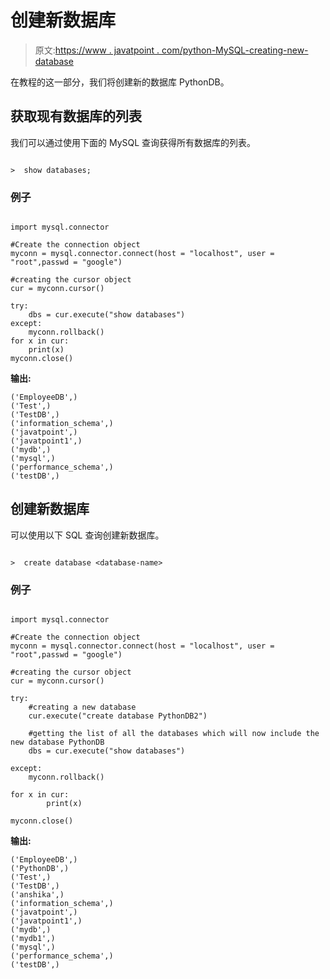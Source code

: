 # 创建新数据库

> 原文:[https://www . javatpoint . com/python-MySQL-creating-new-database](https://www.javatpoint.com/python-mysql-creating-new-database)

在教程的这一部分，我们将创建新的数据库 PythonDB。

## 获取现有数据库的列表

我们可以通过使用下面的 MySQL 查询获得所有数据库的列表。

```

>  show databases;

```

### 例子

```

import mysql.connector

#Create the connection object 
myconn = mysql.connector.connect(host = "localhost", user = "root",passwd = "google")

#creating the cursor object
cur = myconn.cursor()

try:
    dbs = cur.execute("show databases")
except:
    myconn.rollback()
for x in cur:
    print(x)
myconn.close()

```

**输出:**

```
('EmployeeDB',)
('Test',)
('TestDB',)
('information_schema',)
('javatpoint',)
('javatpoint1',)
('mydb',)
('mysql',)
('performance_schema',)
('testDB',)

```

## 创建新数据库

可以使用以下 SQL 查询创建新数据库。

```

>  create database <database-name>  

```

### 例子

```

import mysql.connector

#Create the connection object 
myconn = mysql.connector.connect(host = "localhost", user = "root",passwd = "google")

#creating the cursor object
cur = myconn.cursor()

try:
    #creating a new database
    cur.execute("create database PythonDB2")

    #getting the list of all the databases which will now include the new database PythonDB
    dbs = cur.execute("show databases")

except:
    myconn.rollback()

for x in cur:
        print(x)

myconn.close()

```

**输出:**

```
('EmployeeDB',)
('PythonDB',)
('Test',)
('TestDB',)
('anshika',)
('information_schema',)
('javatpoint',)
('javatpoint1',)
('mydb',)
('mydb1',)
('mysql',)
('performance_schema',)
('testDB',)

```